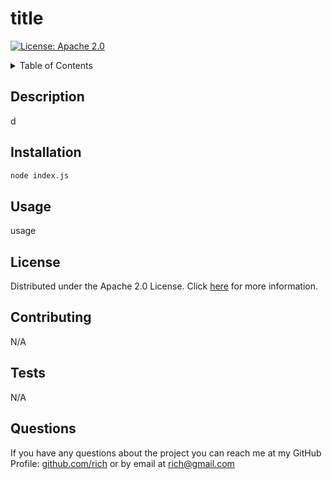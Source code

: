 # title
  [![License: Apache 2.0](https://img.shields.io/badge/License-Apache_2.0-blue.svg)](https://opensource.org/licenses/Apache-2.0)
  
  <!-- TABLE OF CONTENTS -->
<details>
  <summary>Table of Contents</summary>
  <ol>
    <li><a href="#description">Description</a></li>
    <li><a href="#installation">Installation</a></li>
    <li><a href="#usage">Usage</a></li>
    <li><a href="#license">License</a></li>
    <li><a href="#contributing">Contributing</a></li>
    <li><a href="#tests">Tests</a></li>
    <li><a href="#questions">Questions</a></li>
  </ol>
</details>

## Description

d

## Installation


  
~~~sh 
node index.js 
~~~

## Usage

usage

## License

Distributed under the Apache 2.0 License. Click [here](https://opensource.org/licenses/Apache-2.0) for more information.

## Contributing

N/A

## Tests

N/A

## Questions

If you have any questions about the project you can reach me at my GitHub Profile: [github.com/rich](https://github.com/rich) or by email at rich@gmail.com

